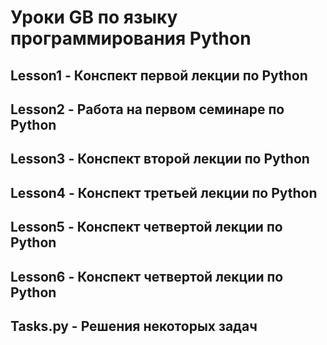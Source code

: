 # Уроки GB по языку программирования Python

## Lesson1 - Конспект первой лекции по Python

## Lesson2 - Работа на первом семинаре по Python

## Lesson3 - Конспект второй лекции по Python

## Lesson4 - Конспект третьей лекции по Python

## Lesson5 - Конспект четвертой лекции по Python

## Lesson6 - Конспект четвертой лекции по Python

## Tasks.py - Решения некоторых задач
